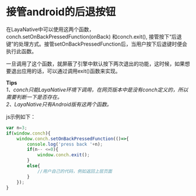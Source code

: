 

# 接管android的后退按钮
在LayaNative中可以使用这两个函数， conch.setOnBackPressedFunction(onBack) 和conch.exit(), 接管按下“后退键”的处理方式。接管setOnBackPressedFunction后，当用户按下后退键时便会执行此函数。

一旦调用了这个函数，就屏蔽了引擎中默认按下两次退出的功能，这时候，如果想要退出应用的话，可以通过调用exit()函数来实现。


**Tips**  
*1、conch只能LayaNative环境下调用，在网页版本中是没有conch定义的，所以需要判断一下是否存在。*   
*2、LayaNative只有Android版有这两个函数。*  


js示例如下：  
```javascript
var n=3;
if(window.conch){
    window.conch.setOnBackPressedFunction(()=>{
        console.log('press back '+n);
        if(n-- <=0){
            window.conch.exit();
        }
        else{
            //用户自己的代码，例如返回上层页面
        }
    });
}
```